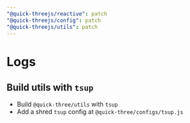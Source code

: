 ```yaml
---
"@quick-threejs/reactive": patch
"@quick-threejs/config": patch
"@quick-threejs/utils": patch
---
```


# Logs

## Build utils with `tsup`

- Build `@quick-three/utils` with `tsup`
- Add a shred `tsup` config at `@quick-three/configs/tsup.js`

